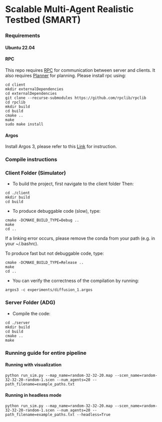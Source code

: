 # Scalable Multi-Agent Realistic Testbed (SMART)



### Requirements

#### Ubuntu 22.04

#### RPC
This repo requires [RPC](https://github.com/rpclib/rpclib) for communication
between server and clients.
It also requires [Planner](https://github.com/lunjohnzhang/MAPF-LNS2) for planning.
Please install rpc using:
```angular2html
cd client
mkdir externalDependencies
cd externalDependencies
git clone --recurse-submodules https://github.com/rpclib/rpclib
cd rpclib
mkdir build
cd build
cmake ..
make
sudo make install
```

#### Argos
Install Argos 3, please refer to this [Link](https://www.argos-sim.info/core.php) for instruction.


### Compile instructions
### Client Folder (Simulator)
- To build the project, first navigate to the client folder Then: 
```
cd ./client
mkdir build
cd build
```

- To produce debuggable code (slow), type:

```angular2html
cmake -DCMAKE_BUILD_TYPE=Debug ..
make
cd ..
```

If a linking error occurs, please remove the conda from your path (e.g. in your ~/.bashrc).

To produce fast but not debuggable code, type:
```angular2html
cmake -DCMAKE_BUILD_TYPE=Release ..
make
cd ..
```

- You can verify the correctness of the compilation by running: 
```angular2html
argos3 -c experiments/diffusion_1.argos
```

### Server Folder (ADG)
- Compile the code:
```angular2html
cd ./server
mkdir build
cd build
cmake ..
make
```

### Running guide for entire pipeline

#### Running with visualization
```
python run_sim.py --map_name=random-32-32-20.map --scen_name=random-32-32-20-random-1.scen --num_agents=20 --path_filename=example_paths.txt
```

#### Running in headless mode
```
python run_sim.py --map_name=random-32-32-20.map --scen_name=random-32-32-20-random-1.scen --num_agents=20 --path_filename=example_paths.txt --headless=True
```
